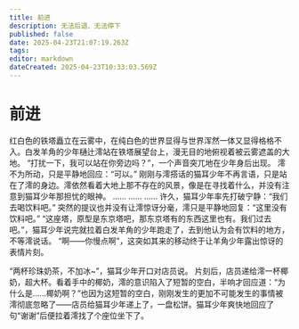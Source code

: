 ```yaml
---
title: 前进
description: 无法后退、无法停下
published: false
date: 2025-04-23T21:07:19.263Z
tags: 
editor: markdown
dateCreated: 2025-04-23T10:33:03.569Z
---
```


# 前进
红白色的铁塔矗立在云雾中，在纯白色的世界显得与世界浑然一体又显得格格不入。白发羊角的少年樋辻澪站在铁塔展望台上，漫无目的地俯视着被云雾遮盖的大地。
“打扰一下，我可以站在你旁边吗？”，一个声音突兀地在少年身后出现。
澪不为所动，只是平静地回应：“可以。”
刚刚与澪搭话的猫耳少年不再言语，只是站在了澪的身边。澪依然看着大地上那不存在的风景，像是在寻找着什么，并没有注意到猫耳少年那担忧的眼神。
......
......
......
许久，猫耳少年率先打破宁静：“我们去喝饮料吧。”
突然的提议也并没有让澪惊讶分毫，澪只是平静地回复：“这里没有饮料吧。”
“这座塔，原型是东京塔吧，那东京塔有的东西这里也有。我们过去吧。”，猫耳少年说完就拉着白发羊角的少年跑走了，去到他认为会有饮料的地方，不等澪说话。
“啊——你慢点啊”，这突如其来的移动终于让羊角少年露出惊讶的表情片刻。

“两杯珍珠奶茶，不加冰~”，猫耳少年开口对店员说。
片刻后，店员递给澪一杯椰奶，超大杯。看着手中的椰奶，澪的意识陷入了短暂的空白，半响才回应道：“为什么是......椰奶啊？”也因为这短暂的空白，刚刚发生的更加不可能发生的事情被澪彻底忽略了——店员给猫耳少年递上了，一盘松饼。猫耳少年爽快地回应了句“谢谢”后便拉着澪找了个座位坐下了。